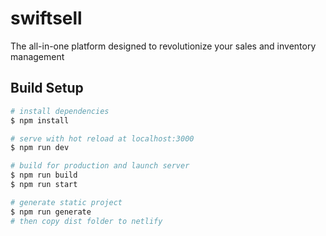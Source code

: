 # swiftsell

The all-in-one platform designed to revolutionize your sales and inventory management

## Build Setup

```bash
# install dependencies
$ npm install

# serve with hot reload at localhost:3000
$ npm run dev

# build for production and launch server
$ npm run build
$ npm run start

# generate static project
$ npm run generate
# then copy dist folder to netlify
```
